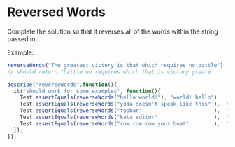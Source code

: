 # Reversed Words

Complete the solution so that it reverses all of the words within the string passed in.

Example:

```javascript
reverseWords("The greatest victory is that which requires no battle")
// should return "battle no requires which that is victory greate
```



```javascript
describe("reverseWords",function(){
  it("should work for some examples", function(){
    Test.assertEquals(reverseWords("hello world!"), "world! hello")
    Test.assertEquals(reverseWords("yoda doesn't speak like this" ),  "this like speak doesn't yoda")
    Test.assertEquals(reverseWords("foobar"                       ),  "foobar")
    Test.assertEquals(reverseWords("kata editor"                  ),  "editor kata")
    Test.assertEquals(reverseWords("row row row your boat"        ),  "boat your row row row")
  });
});
```

